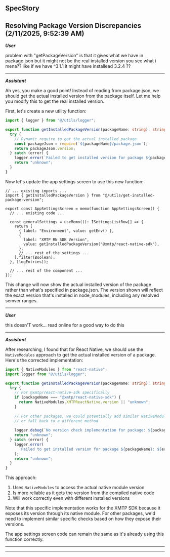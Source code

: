 ## SpecStory

## Resolving Package Version Discrepancies (2/11/2025, 9:52:39 AM)

_**User**_

problem with "getPackageVersion" is that it gives what we have in package.json but it might not be the real installed version you see what i mena?? like if we have ^3.1.1 it might have installead 3.2.4 ??

---

_**Assistant**_

Ah yes, you make a good point! Instead of reading from package.json, we should get the actual installed version from the package itself. Let me help you modify this to get the real installed version.

First, let's create a new utility function:

```typescript:@/utils/get-installed-package-version.ts
import { logger } from "@/utils/logger";

export function getInstalledPackageVersion(packageName: string): string {
  try {
    // Dynamic require to get the actual installed package
    const packageJson = require(`${packageName}/package.json`);
    return packageJson.version;
  } catch (error) {
    logger.error(`Failed to get installed version for package ${packageName}: ${error}`);
    return "unknown";
  }
}
```

Now let's update the app settings screen to use this new function:

```typescript:features/app-settings/app-settings.screen.tsx
// ... existing imports ...
import { getInstalledPackageVersion } from "@/utils/get-installed-package-version";

export const AppSettingsScreen = memo(function AppSettingsScreen() {
  // ... existing code ...

  const generalSettings = useMemo((): ISettingsListRow[] => {
    return [
      { label: "Environment", value: getEnv() },
      {
        label: "XMTP RN SDK Version",
        value: getInstalledPackageVersion("@xmtp/react-native-sdk"),
      },
      // ... rest of the settings ...
    ].filter(Boolean);
  }, [logEntries]);

  // ... rest of the component ...
});
```

This change will now show the actual installed version of the package rather than what's specified in package.json. The version shown will reflect the exact version that's installed in node_modules, including any resolved semver ranges.

---

_**User**_

this doesn'T work... read online for a good way to do this

---

_**Assistant**_

After researching, I found that for React Native, we should use the `NativeModules` approach to get the actual installed version of a package. Here's the corrected implementation:

```typescript:@/utils/get-installed-package-version.ts
import { NativeModules } from "react-native";
import logger from "@/utils/logger";

export function getInstalledPackageVersion(packageName: string): string {
  try {
    // For @xmtp/react-native-sdk specifically
    if (packageName === "@xmtp/react-native-sdk") {
      return NativeModules.XMTPReactNative.version || "unknown";
    }
    
    // For other packages, we could potentially add similar NativeModule checks
    // or fall back to a different method
    
    logger.debug(`No version check implementation for package: ${packageName}`);
    return "unknown";
  } catch (error) {
    logger.error(
      `Failed to get installed version for package ${packageName}: ${error}`
    );
    return "unknown";
  }
}
```

This approach:
1. Uses `NativeModules` to access the actual native module version
2. Is more reliable as it gets the version from the compiled native code
3. Will work correctly even with different installed versions

Note that this specific implementation works for the XMTP SDK because it exposes its version through its native module. For other packages, we'd need to implement similar specific checks based on how they expose their versions.

The app settings screen code can remain the same as it's already using this function correctly.

---



---

